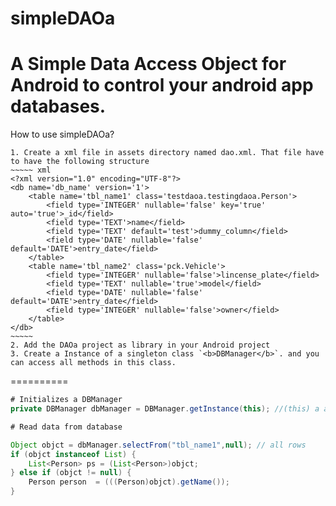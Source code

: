 simpleDAOa
==========

A Simple Data Access Object for Android to control your android app databases.
==========
How to use simpleDAOa?

    1. Create a xml file in assets directory named dao.xml. That file have to have the following structure
    ~~~~~ xml
    <?xml version="1.0" encoding="UTF-8"?>
    <db name='db_name' version='1'>
        <table name='tbl_name1' class='testdaoa.testingdaoa.Person'>
            <field type='INTEGER' nullable='false' key='true' auto='true'>_id</field>
            <field type='TEXT'>name</field>
            <field type='TEXT' default='test'>dummy_column</field>
            <field type='DATE' nullable='false' default='DATE'>entry_date</field>
        </table>
        <table name='tbl_name2' class='pck.Vehicle'>
            <field type='INTEGER' nullable='false'>lincense_plate</field>
            <field type='TEXT' nullable='true'>model</field>
            <field type='DATE' nullable='false' default='DATE'>entry_date</field>
            <field type='INTEGER' nullable='false'>owner</field>
        </table>
    </db>
    ~~~~~
    2. Add the DAOa project as library in your Android project
    3. Create a Instance of a singleton class `<b>DBManager</b>`. and you can access all methods in this class.

==========

~~~~~ java
# Initializes a DBManager
private DBManager dbManager = DBManager.getInstance(this); //(this) a activity instance

# Read data from database

Object objct = dbManager.selectFrom("tbl_name1",null); // all rows
if (objct instanceof List) {
    List<Person> ps = (List<Person>)objct;
} else if (objct != null) {
    Person person  = (((Person)objct).getName());
}
~~~~~
